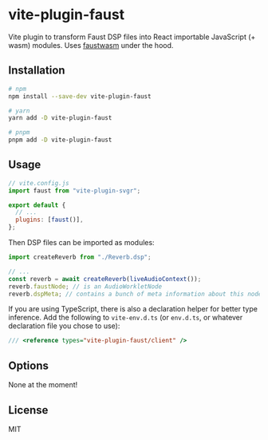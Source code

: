 # vite-plugin-faust

Vite plugin to transform Faust DSP files into React importable JavaScript (+ wasm) modules. Uses [faustwasm](https://github.com/grame-cncm/faustwasm) under the hood.

## Installation

```sh
# npm
npm install --save-dev vite-plugin-faust

# yarn
yarn add -D vite-plugin-faust

# pnpm
pnpm add -D vite-plugin-faust
```

## Usage

```js
// vite.config.js
import faust from "vite-plugin-svgr";

export default {
  // ...
  plugins: [faust()],
};
```

Then DSP files can be imported as modules:

```js
import createReverb from "./Reverb.dsp";

// ...
const reverb = await createReverb(liveAudioContext());
reverb.faustNode; // is an AudioWorkletNode
reverb.dspMeta; // contains a bunch of meta information about this node
```

If you are using TypeScript, there is also a declaration helper for better type inference. Add the following to `vite-env.d.ts` (or `env.d.ts`, or whatever declaration file you chose to use):

```ts
/// <reference types="vite-plugin-faust/client" />
```

## Options

None at the moment!

## License

MIT
